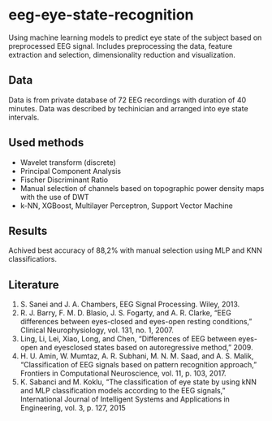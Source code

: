 # eeg-eye-state-recognition
Using machine learning models to predict eye state of the subject based on preprocessed EEG signal. Includes preprocessing the data, feature extraction and selection, dimensionality reduction and visualization.

## Data
Data is from private database of 72 EEG recordings with duration of 40 minutes. Data was described by techinician and arranged into eye state intervals.

## Used methods
- Wavelet transform (discrete)
- Principal Component Analysis
- Fischer Discriminant Ratio
- Manual selection of channels based on topographic power density maps with the use of DWT
- k-NN, XGBoost, Multilayer Perceptron, Support Vector Machine

## Results
Achived best accuracy of 88,2% with manual selection using MLP and KNN classificatiors.

## Literature 
1. S. Sanei and J. A. Chambers, EEG Signal Processing. Wiley, 2013.
2. R. J. Barry, F. M. D. Blasio, J. S. Fogarty, and A. R. Clarke, “EEG differences between eyes-closed and eyes-open resting conditions,” Clinical Neurophysiology, vol. 131, no. 1, 2007.
3. Ling, Li, Lei, Xiao, Long, and Chen, “Differences of EEG between eyes-open and eyesclosed states based on autoregressive method,” 2009.
4. H. U. Amin, W. Mumtaz, A. R. Subhani, M. N. M. Saad, and A. S. Malik, “Classification of EEG signals based on pattern recognition approach,” Frontiers in Computational
Neuroscience, vol. 11, p. 103, 2017.
5. K. Sabanci and M. Koklu, “The classification of eye state by using kNN and MLP classification models according to the EEG signals,” International Journal of Intelligent Systems and Applications in Engineering, vol. 3, p. 127, 2015
